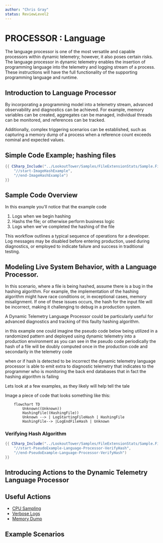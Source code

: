 ```yaml
---
author: "Chris Gray"
status: ReviewLevel2
---
```


# PROCESSOR : Language

The language processor is one of the most versatile and capable
processors within dynamic telemetry; however, it also poses certain
risks. The language processor in dynamic telemetry enables the insertion
of programming language into the telemetry and logging stream of a
process. These instructions will have the full functionality of the
supporting programming language and runtime.

## Introduction to Language Processor

By incorporating a programming model into a telemetry stream, advanced
observability and diagnostics can be achieved. For example, memory
variables can be created, aggregates can be managed, individual threads
can be monitored, and references can be tracked.

Additionally, complex triggering scenarios can be established, such as
capturing a memory dump of a process when a reference count exceeds
nominal and expected values.

## Simple Code Example; hashing files

```csharp
{{ CSharp_Include("../LookoutTower/Samples/FileExtensionStats/Sample.FileExtensionStats.cs",
    "//start-ImageHashExample",
    "//end-ImageHashExample")
}}
```

## Sample Code Overview

In this example you'll notice that the example code

1.  Logs when we begin hashing
2.  Hashs the file; or otherwise perform business logic
3.  Logs when we've completed the hashing of the file

This workflow outlines a typical sequence of operations for a developer.
Log messages may be disabled before entering production, used during
diagnostics, or employed to indicate failure and success in traditional
testing.

## Modeling Live System Behavior, with a Language Processor.

In this scenario, where a file is being hashed, assume there is a bug in
the hashing algorithm. For example, the implementation of the hashing
algorithm might have race conditions or, in exceptional cases, memory
misalignment. If one of these issues occurs, the hash for the input file
will be incorrect, making it challenging to debug in a production
system.

A Dynamic Telemetry Language Processor could be particularly useful for
advanced diagnostics and tracking of this faulty hashing algorithm.

in this example one could imagine the pseudo code below being utilized
in a randomized pattern and deployed using dynamic telemetry into a
production environment as you can see in the pseudo code periodically
the hash of a file will be doubly computed once in the production code
and secondarily in the telemetry code

when or if hash is detected to be incorrect the dynamic telemetry
language processor is able to emit extra to diagnostic telemetry that
indicates to the programmer who is monitoring the back end databases
that in fact the hashing algorithm is failing

Lets look at a few examples, as they likely will help tell the tale

Image a piece of code that looks something like this:

``` mermaid
    flowchart TD
        Unknown((Unknown))
        HashingFile((HashingFile))
        Unknown --> | LogStartingFileHash | HashingFile
        HashingFile--> |LogEndFileHash | Unknown
```

### Verifying Hash Algorithm

```csharp
{{ CSharp_Include("../LookoutTower/Samples/FileExtensionStats/Sample.FileExtensionStats.cs",
    "//start-PseudoExample-Language-Processor-VerifyHash",
    "//end-PseudoExample-Language-Processor-VerifyHash")
}}
```


## Introducing Actions to the Dynamic Telemetry Language Processor

## Useful Actions

-   [CPU Sampling](./Architecture.Action.CPUSample.document.md)
-   [Verbose Logs](./Architecture.Action.VerboseLogs.document.md)
-   [Memory Dump](./Architecture.Action.MemoryDump.document.md)

## Example Scenarios
